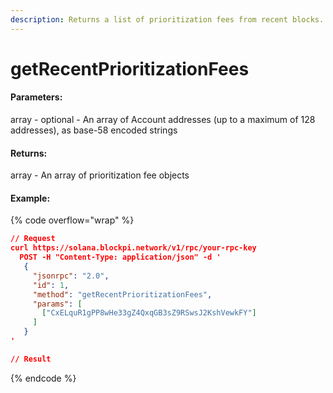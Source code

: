 ```yaml
---
description: Returns a list of prioritization fees from recent blocks.
---
```


# getRecentPrioritizationFees

#### **Parameters:**

array - optional - An array of Account addresses (up to a maximum of 128 addresses), as base-58 encoded strings

#### **Returns:**

array - An array of prioritization fee objects

#### Example:

{% code overflow="wrap" %}
```json
// Request
curl https://solana.blockpi.network/v1/rpc/your-rpc-key
  POST -H "Content-Type: application/json" -d ' 
   {
     "jsonrpc": "2.0",
     "id": 1,
     "method": "getRecentPrioritizationFees",
     "params": [
       ["CxELquR1gPP8wHe33gZ4QxqGB3sZ9RSwsJ2KshVewkFY"]
     ]
   }
'

// Result

```
{% endcode %}
